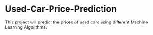 # Used-Car-Price-Prediction
This project will predict the prices of used cars using different Machine Learning Algorithms. 
